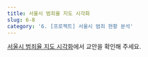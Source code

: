```yaml
---
title: 서울시 범죄율 지도 시각화
slug: 6-8
category: '6. [프로젝트] 서울시 범죄 현황 분석'
---
```


[서울시 범죄율 지도 시각화](https://github.com/Team-COSADAMA/Data-Science-Intro/blob/main/week3/6-8.ipynb)에서 교안을 확인해 주세요.